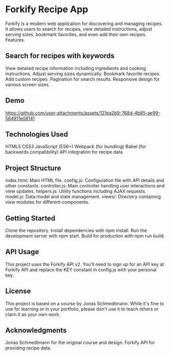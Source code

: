 # Forkify Recipe App

Forkify is a modern web application for discovering and managing recipes. It allows users to search for recipes, view detailed instructions, adjust serving sizes, bookmark favorites, and even add their own recipes.
Features.

## Search for recipes with keywords

View detailed recipe information including ingredients and cooking instructions.
Adjust serving sizes dynamically.
Bookmark favorite recipes.
Add custom recipes.
Pagination for search results.
Responsive design for various screen sizes.

## Demo




https://github.com/user-attachments/assets/121ea2b9-768d-4b85-ae99-564911e08141






## Technologies Used

HTML5
CSS3
JavaScript (ES6+)
Webpack (for bundling)
Babel (for backwards compatibility)
API integration for recipe data

## Project Structure

index.html: Main HTML file.
config.js: Configuration file with API details and other constants.
controller.js: Main controller handling user interactions and view updates.
helpers.js: Utility functions including AJAX requests.
model.js: Data model and state management.
views/: Directory containing view modules for different components.

## Getting Started

Clone the repository.
Install dependencies with npm install.
Run the development server with npm start.
Build for production with npm run build.

## API Usage

This project uses the Forkify API v2. You'll need to sign up for an API key at Forkify API and replace the KEY constant in config.js with your personal key.

## License

This project is based on a course by Jonas Schmedtmann. While it's fine to use for learning or in your portfolio, please don't use it to teach others or claim it as your own work.

## Acknowledgments

Jonas Schmedtmann for the original course and design.
Forkify API for providing recipe data.
